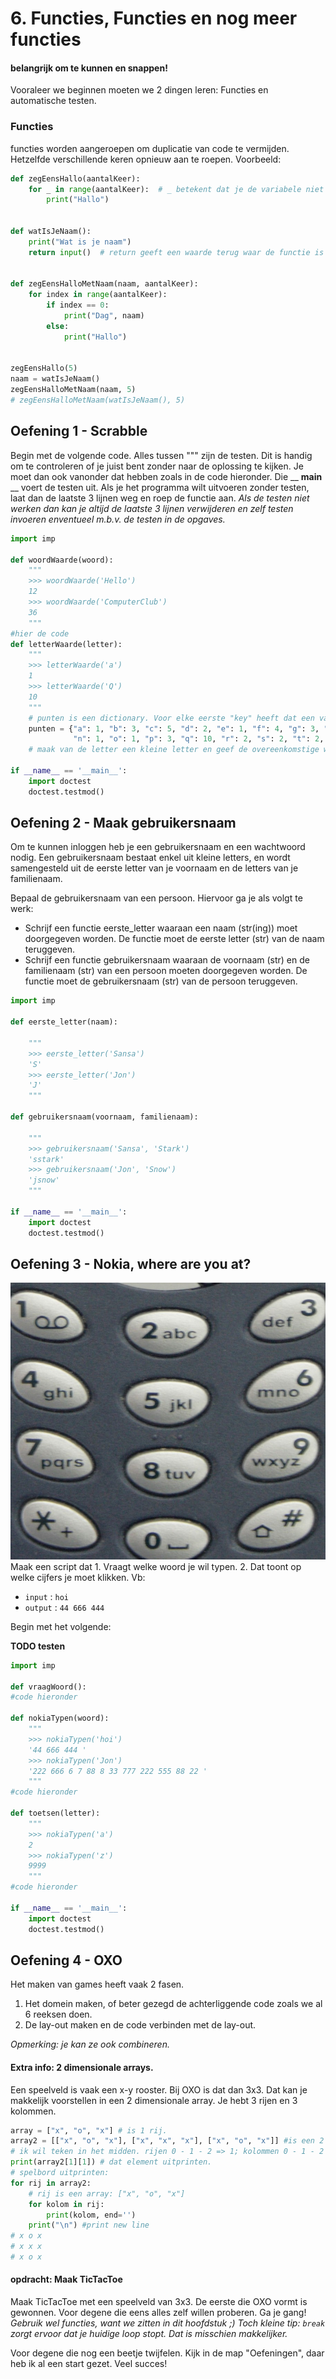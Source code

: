 # 6. Functies, Functies en nog meer functies
#### belangrijk om te kunnen en snappen!

Vooraleer we beginnen moeten we 2 dingen leren: Functies en automatische testen.
### Functies
functies worden aangeroepen om duplicatie van code te vermijden. Hetzelfde verschillende keren opnieuw aan te roepen. Voorbeeld:
```python
def zegEensHallo(aantalKeer):
    for _ in range(aantalKeer):  # _ betekent dat je de variabele niet gebruikt.
        print("Hallo")


def watIsJeNaam():
    print("Wat is je naam")
    return input()  # return geeft een waarde terug waar de functie is opgeroepen


def zegEensHalloMetNaam(naam, aantalKeer):
    for index in range(aantalKeer):
        if index == 0:
            print("Dag", naam)
        else:
            print("Hallo")


zegEensHallo(5)
naam = watIsJeNaam()
zegEensHalloMetNaam(naam, 5)
# zegEensHalloMetNaam(watIsJeNaam(), 5)
```

## Oefening 1 - Scrabble
Begin met de volgende code. Alles tussen """ zijn de testen. Dit is handig om te controleren of je juist bent zonder naar de oplossing te kijken. Je moet dan ook vanonder dat hebben zoals in de code hieronder. Die __ __main__ __ voert de testen uit. Als je het programma wilt uitvoeren zonder testen, laat dan de laatste 3 lijnen weg en roep de functie aan. *Als de testen niet werken dan kan je altijd de laatste 3 lijnen verwijderen en zelf testen invoeren enventueel m.b.v. de testen in de opgaves.*
```python
import imp

def woordWaarde(woord):
    """
    >>> woordWaarde('Hello')
    12
    >>> woordWaarde('ComputerClub')
    36
    """
#hier de code
def letterWaarde(letter):
    """
    >>> letterWaarde('a')
    1
    >>> letterWaarde('Q')
    10
    """
    # punten is een dictionary. Voor elke eerste "key" heeft dat een value. key "a" heeft als waarde 1 enz. Werkt als een array, dus gebruik het als een array :] 
    punten = {"a": 1, "b": 3, "c": 5, "d": 2, "e": 1, "f": 4, "g": 3, "h": 4, "i": 1, "j": 4, "k": 3, "l": 3, "m": 3,
              "n": 1, "o": 1, "p": 3, "q": 10, "r": 2, "s": 2, "t": 2, "u": 4, "v": 4, "w": 5, "x": 8, "y": 8, "z": 4}
    # maak van de letter een kleine letter en geef de overeenkomstige waarde 

if __name__ == '__main__':
    import doctest
    doctest.testmod()

```

## Oefening 2 - Maak gebruikersnaam
Om te kunnen inloggen heb je een gebruikersnaam en een wachtwoord nodig. Een gebruikersnaam bestaat enkel uit kleine letters, en wordt samengesteld uit de eerste letter van je voornaam en de letters van je familienaam.

Bepaal de gebruikersnaam van een persoon. Hiervoor ga je als volgt te werk:
- Schrijf een functie eerste_letter waaraan een naam (str(ing)) moet doorgegeven worden. De functie moet de eerste letter (str) van de naam teruggeven.
- Schrijf een functie gebruikersnaam waaraan de voornaam (str) en de familienaam (str) van een persoon moeten doorgegeven worden. De functie moet de gebruikersnaam (str) van de persoon teruggeven.

```python
import imp

def eerste_letter(naam):

    """
    >>> eerste_letter('Sansa')
    'S'
    >>> eerste_letter('Jon')
    'J'
    """

def gebruikersnaam(voornaam, familienaam):

    """
    >>> gebruikersnaam('Sansa', 'Stark')
    'sstark'
    >>> gebruikersnaam('Jon', 'Snow')
    'jsnow'
    """

if __name__ == '__main__':
    import doctest
    doctest.testmod()
```

## Oefening 3 - Nokia, where are you at?
<img src="./nokia.jpg" alt="Nokia phone">
Maak een script dat 1. Vraagt welke woord je wil typen. 2. Dat toont op welke cijfers je moet klikken.
Vb:

- `input` : `hoi`
- `output` : `44 666 444`

Begin met het volgende:

__TODO testen__

```python
import imp

def vraagWoord():
#code hieronder
    
def nokiaTypen(woord):
    """
    >>> nokiaTypen('hoi')
    '44 666 444 '
    >>> nokiaTypen('Jon')
    '222 666 6 7 88 8 33 777 222 555 88 22 '
    """
#code hieronder

def toetsen(letter):
    """
    >>> nokiaTypen('a')
    2
    >>> nokiaTypen('z')
    9999
    """
#code hieronder

if __name__ == '__main__':
    import doctest
    doctest.testmod()
```

## Oefening 4 - OXO
Het maken van games heeft vaak 2 fasen.
1. Het domein maken, of beter gezegd de achterliggende code zoals we al 6 reeksen doen.
2. De lay-out maken en de code verbinden met de lay-out.

*Opmerking: je kan ze ook combineren.*

#### Extra info: 2 dimensionale arrays.
Een speelveld is vaak een x-y rooster. Bij OXO is dat dan 3x3. Dat kan je makkelijk voorstellen in een 2 dimensionale array. Je hebt 3 rijen en 3 kolommen.
```python
array = ["x", "o", "x"] # is 1 rij.
array2 = [["x", "o", "x"], ["x", "x", "x"], ["x", "o", "x"]] #is een 2 dimensionale array.
# ik wil teken in het midden. rijen 0 - 1 - 2 => 1; kolommen 0 - 1 - 2 => 1
print(array2[1][1]) # dat element uitprinten.
# spelbord uitprinten:
for rij in array2:
    # rij is een array: ["x", "o", "x"]
    for kolom in rij:
        print(kolom, end='')
    print("\n") #print new line
# x o x
# x x x
# x o x
``` 
#### opdracht: Maak TicTacToe
Maak TicTacToe met een speelveld van 3x3. De eerste die OXO vormt is gewonnen.
Voor degene die eens alles zelf willen proberen. Ga je gang! *Gebruik wel functies, want we zitten in dit hoofdstuk ;)*
*Toch kleine tip: `break` zorgt ervoor dat je huidige loop stopt. Dat is misschien makkelijker.*

Voor degene die nog een beetje twijfelen. Kijk in de map "Oefeningen", daar heb ik al een start gezet.
Veel succes!
